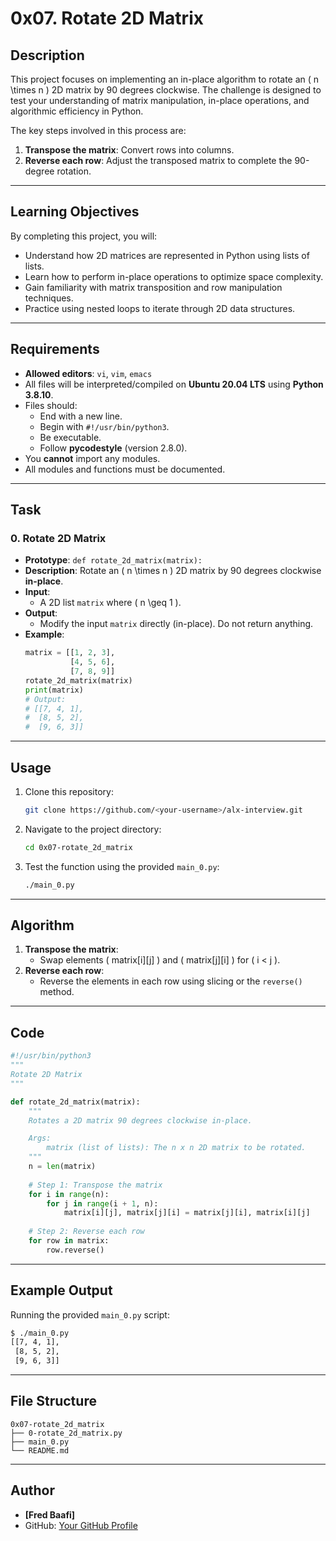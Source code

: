 # **0x07. Rotate 2D Matrix**

## **Description**
This project focuses on implementing an in-place algorithm to rotate an \( n \times n \) 2D matrix by 90 degrees clockwise. The challenge is designed to test your understanding of matrix manipulation, in-place operations, and algorithmic efficiency in Python.

The key steps involved in this process are:
1. **Transpose the matrix**: Convert rows into columns.
2. **Reverse each row**: Adjust the transposed matrix to complete the 90-degree rotation.

---

## **Learning Objectives**
By completing this project, you will:
- Understand how 2D matrices are represented in Python using lists of lists.
- Learn how to perform in-place operations to optimize space complexity.
- Gain familiarity with matrix transposition and row manipulation techniques.
- Practice using nested loops to iterate through 2D data structures.

---

## **Requirements**
- **Allowed editors**: `vi`, `vim`, `emacs`
- All files will be interpreted/compiled on **Ubuntu 20.04 LTS** using **Python 3.8.10**.
- Files should:
  - End with a new line.
  - Begin with `#!/usr/bin/python3`.
  - Be executable.
  - Follow **pycodestyle** (version 2.8.0).
- You **cannot** import any modules.
- All modules and functions must be documented.

---

## **Task**
### **0. Rotate 2D Matrix**
- **Prototype**: `def rotate_2d_matrix(matrix):`
- **Description**:
  Rotate an \( n \times n \) 2D matrix by 90 degrees clockwise **in-place**.
- **Input**:
  - A 2D list `matrix` where \( n \geq 1 \).
- **Output**:
  - Modify the input `matrix` directly (in-place). Do not return anything.
- **Example**:
    ```python
    matrix = [[1, 2, 3],
              [4, 5, 6],
              [7, 8, 9]]
    rotate_2d_matrix(matrix)
    print(matrix)
    # Output:
    # [[7, 4, 1],
    #  [8, 5, 2],
    #  [9, 6, 3]]
    ```

---

## **Usage**
1. Clone this repository:
    ```bash
    git clone https://github.com/<your-username>/alx-interview.git
    ```
2. Navigate to the project directory:
    ```bash
    cd 0x07-rotate_2d_matrix
    ```
3. Test the function using the provided `main_0.py`:
    ```bash
    ./main_0.py
    ```

---

## **Algorithm**
1. **Transpose the matrix**:
   - Swap elements \( matrix[i][j] \) and \( matrix[j][i] \) for \( i < j \).
2. **Reverse each row**:
   - Reverse the elements in each row using slicing or the `reverse()` method.

---

## **Code**
```python
#!/usr/bin/python3
"""
Rotate 2D Matrix
"""

def rotate_2d_matrix(matrix):
    """
    Rotates a 2D matrix 90 degrees clockwise in-place.

    Args:
        matrix (list of lists): The n x n 2D matrix to be rotated.
    """
    n = len(matrix)
    
    # Step 1: Transpose the matrix
    for i in range(n):
        for j in range(i + 1, n):
            matrix[i][j], matrix[j][i] = matrix[j][i], matrix[i][j]
    
    # Step 2: Reverse each row
    for row in matrix:
        row.reverse()
```

---

## **Example Output**
Running the provided `main_0.py` script:
```bash
$ ./main_0.py
[[7, 4, 1],
 [8, 5, 2],
 [9, 6, 3]]
```

---

## **File Structure**
```
0x07-rotate_2d_matrix
├── 0-rotate_2d_matrix.py
├── main_0.py
└── README.md
```

---

## **Author**
- **[Fred Baafi]**
- GitHub: [Your GitHub Profile](https://github.com/Fred010)
